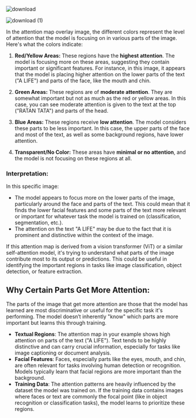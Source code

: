 ![download](https://github.com/user-attachments/assets/91d047e7-fef9-4db3-a8be-49b92406810c)

![download (1)](https://github.com/user-attachments/assets/66e59788-f07a-4d7a-919b-970ee6c1f192)

In the attention map overlay image, the different colors represent the level of attention that the model is focusing on in various parts of the image. Here's what the colors indicate:

1. **Red/Yellow Areas:** These regions have the **highest attention**. The model is focusing more on these areas, suggesting they contain important or significant features. For instance, in this image, it appears that the model is placing higher attention on the lower parts of the text ("A LIFE") and parts of the face, like the mouth and chin.

2. **Green Areas:** These regions are of **moderate attention**. They are somewhat important but not as much as the red or yellow areas. In this case, you can see moderate attention is given to the text at the top ("RATAN TATA") and parts of the head.

3. **Blue Areas:** These regions receive **low attention**. The model considers these parts to be less important. In this case, the upper parts of the face and most of the text, as well as some background regions, have lower attention.

4. **Transparent/No Color:** These areas have **minimal or no attention**, and the model is not focusing on these regions at all.

### Interpretation:
In this specific image:
- The model appears to focus more on the lower parts of the image, particularly around the face and parts of the text. This could mean that it finds the lower facial features and some parts of the text more relevant or important for whatever task the model is trained on (classification, segmentation, etc.).
- The attention on the text "A LIFE" may be due to the fact that it is prominent and distinctive within the context of the image.

If this attention map is derived from a vision transformer (ViT) or a similar self-attention model, it's trying to understand what parts of the image contribute most to its output or predictions. This could be useful in identifying the important regions in tasks like image classification, object detection, or feature extraction.
## Why Certain Parts Get More Attention:
The parts of the image that get more attention are those that the model has learned are most discriminative or useful for the specific task it's performing. The model doesn’t inherently "know" which parts are more important but learns this through training.

- **Textual Regions**: The attention map in your example shows high attention on parts of the text ("A LIFE"). Text tends to be highly distinctive and can carry crucial information, especially for tasks like image captioning or document analysis.
- **Facial Features**: Faces, especially parts like the eyes, mouth, and chin, are often relevant for tasks involving human detection or recognition. Models typically learn that facial regions are more important than the background.
- **Training Data**: The attention patterns are heavily influenced by the dataset the model was trained on. If the training data contains images where faces or text are commonly the focal point (like in object recognition or classification tasks), the model learns to prioritize these regions.
